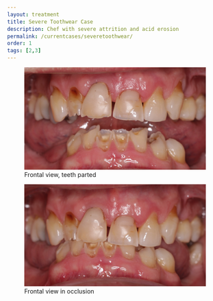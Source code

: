 ```yaml
---
layout: treatment
title: Severe Toothwear Case
description: Chef with severe attrition and acid erosion
permalink: /currentcases/severetoothwear/
order: 1
tags: [2,3]
---
```


<div class="row">
  <div class="col-md-6">
    <figure class="figure">
      <img src="/images/current/rk/11.jpg" class="figure-img img-fluid rounded" alt="...">
      <figcaption class="figure-caption text-center">Frontal view, teeth parted</figcaption>
    </figure>

  </div>

  <div class="col-md-6">
    <figure class="figure">
      <img src="/images/current/rk/22.jpg" class="figure-img img-fluid rounded" alt="...">
      <figcaption class="figure-caption text-center">Frontal view in occlusion</figcaption>
    </figure>

  </div>

</div>
